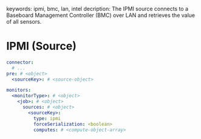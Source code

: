 keywords: ipmi, bmc, lan, intel
decription: The IPMI source connects to a Baseboard Management Controller (BMC) over LAN and retrieves the value of all sensors.

# IPMI (Source)

```yaml
connector:
  # ...
pre: # <object>
  <sourceKey>: # <source-object>

monitors:
  <monitorType>: # <object>
    <job>: # <object>
      sources: # <object>
        <sourceKey>:
          type: ipmi
          forceSerialization: <boolean>
          computes: # <compute-object-array>
```
